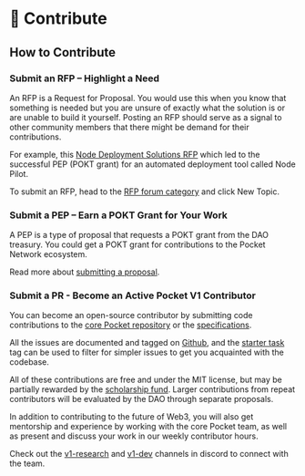 # 🦸 Contribute

## How to Contribute

### Submit an RFP – Highlight a Need

An RFP is a Request for Proposal. You would use this when you know that something is needed but you are unsure of exactly what the solution is or are unable to build it yourself. Posting an RFP should serve as a signal to other community members that there might be demand for their contributions.

For example, this [Node Deployment Solutions RFP](https://forum.pokt.network/t/rfp-7-node-deployment-tools/819) which led to the successful PEP \(POKT grant\) for an automated deployment tool called Node Pilot.

To submit an RFP, head to the [RFP forum category](https://forum.pokt.network/c/needs/proposal-requests/40) and click New Topic.

### Submit a PEP – Earn a POKT Grant for Your Work

A PEP is a type of proposal that requests a POKT grant from the DAO treasury. You could get a POKT grant for contributions to the Pocket Network ecosystem.

Read more about [submitting a proposal](../governance/proposals.md).

### Submit a PR - Become an Active Pocket V1 Contributor

You can become an open-source contributor by submitting code contributions to the [core Pocket repository](https://github.com/pokt-network/pocket) or the [specifications](https://github.com/pokt-network/pocket-network-protocol).

All the issues are documented and tagged on [Github](https://github.com/pokt-network/pocket/issues), and the [starter task](https://github.com/pokt-network/pocket/issues?q=is%3Aissue+is%3Aopen+label%3A%22starter+task%22) tag can be used to filter for simpler issues to get you acquainted with the codebase.

All of these contributions are free and under the MIT license, but may be partially rewarded by the [scholarship fund](community/contribute/scholarships.md). Larger contributions from repeat contributors will be evaluated by the DAO through separate proposals.

In addition to contributing to the future of Web3, you will also get mentorship and experience by working with the core Pocket team, as well as present and discuss your work in our weekly contributor hours.

Check out the [v1-research](https://discord.com/channels/553741558869131266/936666517498650644) and [v1-dev](https://discord.com/channels/553741558869131266/986789914379186226) channels in discord to connect with the team.

